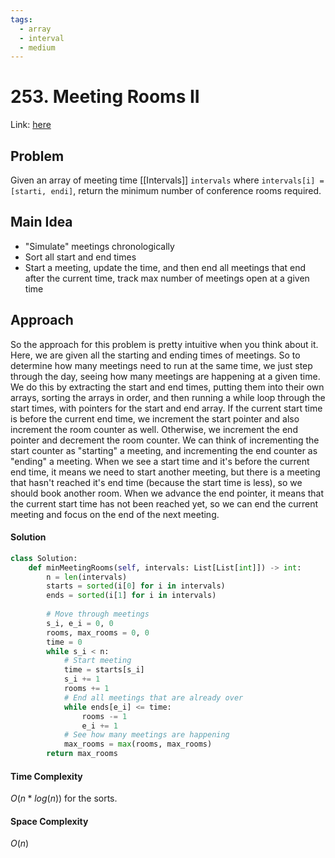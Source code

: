 ```yaml
---
tags:
  - array
  - interval
  - medium
---
```

# 253. Meeting Rooms II

Link: [here](https://leetcode.com/problems/meeting-rooms-ii/description/)

## Problem
Given an array of meeting time [[Intervals]] `intervals` where `intervals[i] = [starti, endi]`, return the minimum number of conference rooms required.
## Main Idea
- "Simulate" meetings chronologically
- Sort all start and end times
- Start a meeting, update the time, and then end all meetings that end after the current time, track max number of meetings open at a given time
## Approach
So the approach for this problem is pretty intuitive when you think about it. Here, we are given all the starting and ending times of meetings. So to determine how many meetings need to run at the same time, we just step through the day, seeing how many meetings are happening at a given time. 
We do this by extracting the start and end times, putting them into their own arrays, sorting the arrays in order, and then running a while loop through the start times, with pointers for the start and end array. 
If the current start time is before the current end time, we increment the start pointer and also increment the room counter as well. Otherwise, we increment the end pointer and decrement the room counter. We can think of incrementing the start counter as "starting" a meeting, and incrementing the end counter as "ending" a meeting. When we see a start time and it's before the current end time, it means we need to start another meeting, but there is a meeting that hasn't reached it's end time (because the start time is less), so we should book another room. When we advance the end pointer, it means that the current start time has not been reached yet, so we can end the current meeting and focus on the end of the next meeting.

#### Solution
```python 
class Solution:
    def minMeetingRooms(self, intervals: List[List[int]]) -> int:
        n = len(intervals)
        starts = sorted(i[0] for i in intervals)
        ends = sorted(i[1] for i in intervals)
        
        # Move through meetings
        s_i, e_i = 0, 0
        rooms, max_rooms = 0, 0
        time = 0
        while s_i < n:
            # Start meeting
            time = starts[s_i]
            s_i += 1
            rooms += 1
            # End all meetings that are already over
            while ends[e_i] <= time:
                rooms -= 1
                e_i += 1
            # See how many meetings are happening 
            max_rooms = max(rooms, max_rooms)
        return max_rooms
```

#### Time Complexity
$O(n*log(n))$ for the sorts.
#### Space Complexity
$O(n)$
